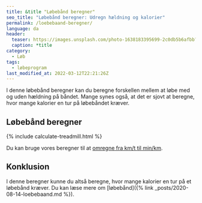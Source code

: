 ```yaml
---
title: &title "Løbebånd beregner"
seo_title: "Løbebånd beregner: Udregn hældning og kalorier"
permalink: /loebebaand-beregner/
language: da
header:
  teaser: https://images.unsplash.com/photo-1638183395699-2c0db5b6afbb?ixlib=rb-1.2.1&ixid=MnwxMjA3fDB8MHxwaG90by1wYWdlfHx8fGVufDB8fHx8&auto=format&fit=crop&height=300&w=400&q=10
  caption: *title
category:
  - Løb
tags:
  - løbeprogram
last_modified_at: 2022-03-12T22:21:26Z
---
```


I denne løbebånd beregner kan du beregne forskellen mellem at løbe med og uden hældning på båndet. Mange synes også, at det er sjovt at beregne, hvor mange kalorier en tur på løbebåndet kræver.

## Løbebånd beregner

{% include calculate-treadmill.html %}

Du kan bruge vores beregner til at [omregne fra km/t til min/km](/hastighed/).

## Konklusion

I denne beregner kunne du altså beregne, hvor mange kalorier en tur på et løbebånd kræver. Du kan læse mere om [løbebånd]({% link _posts/2020-08-14-loebebaand.md %}).
